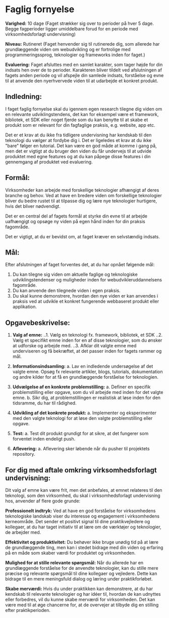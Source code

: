 # Faglig fornyelse

**Varighed:** 
10 dage (Faget strækker sig over to perioder på hver 5 dage. Begge fagperioder ligger umiddelbare forud for en periode med virksomhedsforlagt undervisning)

**Niveau:**
Rutineret (Faget henvender sig til rutinerede dig, som allerede har grundlæggende viden om webudvikling og er fortrolige med programmeringssprog, teknologier og frameworks inden for faget.)

**Evaluering:**
Faget afsluttes med en samlet karakter, som tager højde for din indsats hen over de to perioder. Karakteren bliver tildelt ved afslutningen af fagets anden periode og vil afspejle din samlede indsats, forståelse og evne til at anvende den nyerhvervede viden til at udarbejde et konkret produkt.


## Indledning:
I faget faglig fornyelse skal du igennem egen research tilegne dig viden om en relevante udviklingstendens, det kan for eksempel være et framework, bibliotek, et SDK eller noget fjerde som du kan benytte til at skabe et produkt som er relevant for din fagfaglige praksis, e.g. website, app etc.

Det er et krav at du ikke fra tidligere undervisning har kendskab til den teknologi du vælger at fordybe dig i.
Det er ligeledes et krav at du ikke "bare" følger en tutorial. Det kan være en god måde at komme i gang på, men det er vigtigt at du bruger den viden du får undervejs til at udvide produktet med egne features og at du kan påpege disse features i din gennemgang af produktet ved evaluering.


## Formål:
Virksomheder kan arbejde med forskellige teknologier afhængigt af deres branche og behov. Ved at have en bredere viden om forskellige teknologier bliver du bedre rustet til at tilpasse dig og lære nye teknologier hurtigere, hvis det bliver nødvendigt.

Det er en central del af fagets formål at styrke din evne til at arbejde uafhængigt og opsøge ny viden på egen hånd inden for din praksis fagområde. 

Det er vigtigt, at du er bevidst om, at faget kræver en selvstændig indsats.


## Mål:
Efter afslutningen af faget forventes det, at du har opnået følgende mål:

1.	Du kan tilegne sig viden om aktuelle faglige og teknologiske udviklingstendenser og muligheder inden for webudvikleruddannelsens fagområde.
2.	Du kan anvende den tilegnede viden i egen praksis. 
3.	Du skal kunne demonstrere, hvordan den nye viden er kan anvendes i praksis ved at udvikle et konkret fungerende webbaseret produkt eller applikation.


## Opgavebeskrivelse:
1. **Valg af emne:**
..1. Vælg en teknologi fx. framework, bibliotek, et SDK
..2. Vælg et specifikt emne inden for en af disse teknologier, som du ønsker at udforske og arbejde med.
..3. Afklar dit valgte emne med underviseren og få bekræftet, at det passer inden for fagets rammer og mål.

4.	**Informationsindsamling:**
a.	Lav en indledende undersøgelse af det valgte emne. Opsøg fx relevante artikler, blogs, tutorials, dokumentation og andre kilder for at få en grundlæggende forståelse for teknologien.

5.	**Udvælgelse af en konkrete problemstilling:**
a.	Definer en specifik problemstilling eller opgave, som du vil arbejde med inden for det valgte emne.
b.	Sikr dig, at problemstillingen er realistisk at løse inden for den tidsramme, du har til rådighed.

6.	**Udvikling af det konkrete produkt:**
a.	Implementer og eksperimenter med den valgte teknologi for at løse den valgte problemstilling eller opgave.

7.	**Test:**
a.	Test dit produkt grundigt for at sikre, at det fungerer som forventet inden endeligt push.

8.	**Aflevering:**
a.	Aflevering sker løbende når du pusher til projektets repository. 


## For dig med aftale omkring virksomhedsforlagt undervisning:

Dit valg af emne kan være frit, men det anbefales, at emnet relateres til den teknologi, som den virksomhed, du skal i virksomhedsforlagt undervisning hos, anvender af flere gode grunde:

**Professionelt indtryk:**
Ved at have en god forståelse for virksomhedens teknologiske landskab viser du interesse og engagement i virksomhedens kerneområde. Det sender et positivt signal til dine praktikvejledere og kollegaer, at du har taget initiativ til at lære om de værktøjer og teknologier, de arbejder med.

**Effektivitet og produktivitet:** 
Du behøver ikke bruge unødig tid på at lære de grundlæggende ting, men kan i stedet bidrage med din viden og erfaring på en måde som skaber værdi for produktet og virksomheden.

**Mulighed for at stille relevante spørgsmål:**
Når du allerede har en grundlæggende forståelse for de anvendte teknologier, kan du stille mere præcise og relevante spørgsmål til dine kollegaer og vejledere. Dette kan bidrage til en mere meningsfuld dialog og læring under praktikforløbet.

**Skabe merværdi:** 
Hvis du under praktikken kan demonstrere, at du har kendskab til relevante teknologier og har idéer til, hvordan de kan udnyttes eller forbedres, vil du kunne skabe merværdi for virksomheden. Det kan være med til at øge chancerne for, at de overvejer at tilbyde dig en stilling efter praktikperioden.
